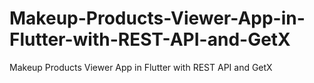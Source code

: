 # Makeup-Products-Viewer-App-in-Flutter-with-REST-API-and-GetX
Makeup Products Viewer App in Flutter with REST API and GetX
